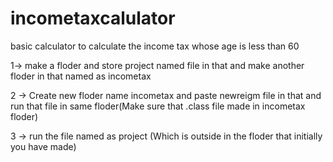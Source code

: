 # incometaxcalulator
basic calculator to calculate the income tax whose age is less than 60

1-> make a floder and store project named file in that and make another floder in that named as incometax

2 -> Create new floder name incometax and paste newreigm file in that and run that file in same floder(Make sure that .class file made in incometax floder)

3 -> run the file named as project (Which is outside in the floder that initially you have made) 
